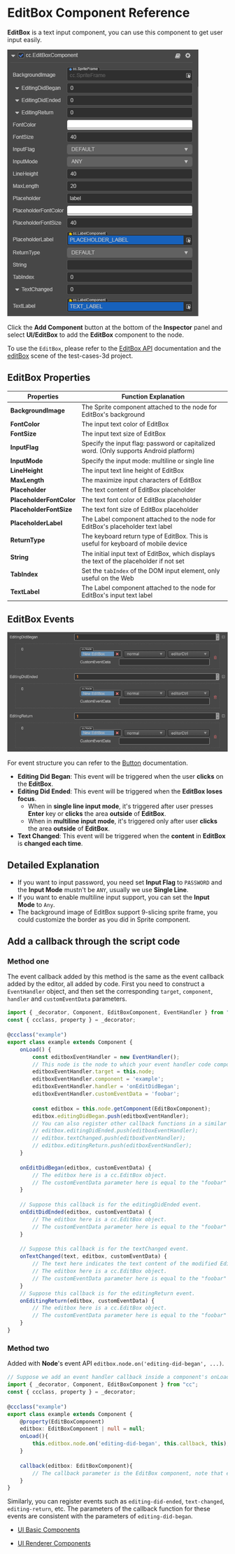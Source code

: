 # EditBox Component Reference

__EditBox__ is a text input component, you can use this component to get user input easily.

![editbox](editbox/editbox.png)

Click the __Add Component__ button at the bottom of the __Inspector__ panel and select __UI/EditBox__ to add the __EditBox__ component to the node.

To use the `EditBox`, please refer to the [EditBox API](https://docs.cocos.com/creator3d/api/en/classes/ui.editbox.html) documentation and the [editBox](https://github.com/cocos-creator/test-cases-3d/tree/master/assets/cases/ui/12.editbox) scene of the test-cases-3d project.

## EditBox Properties

| Properties   | Function Explanation |
| --------------      | -----------   |
| __BackgroundImage__      | The Sprite component attached to the node for EditBox's background |
| __FontColor__            | The input text color of EditBox |
| __FontSize__             | The input text size of EditBox |
| __InputFlag__            | Specify the input flag: password or capitalized word. (Only supports Android platform) |
| __InputMode__            | Specify the input mode: multiline or single line |
| __LineHeight__           | The input text line height of EditBox |
| __MaxLength__            | The maximize input characters of EditBox  |
| __Placeholder__          | The text content of EditBox placeholder |
| __PlaceholderFontColor__ | The text font color of EditBox placeholder |
| __PlaceholderFontSize__  | The text font size of EditBox placeholder  |
| __PlaceholderLabel__     | The Label component attached to the node for EditBox's placeholder text label |
| __ReturnType__           | The keyboard return type of EditBox. This is useful for keyboard of mobile device |
| __String__               | The initial input text of EditBox, which displays the text of the placeholder if not set |
| __TabIndex__             | Set the `tabIndex` of the DOM input element, only useful on the Web |
| __TextLabel__            | The Label component attached to the node for EditBox's input text label |

## EditBox Events

![editbox-event](editbox/editbox-event.png)

For event structure you can refer to the [Button](./button.md) documentation.

- __Editing Did Began__: This event will be triggered when the user __clicks__ on the __EditBox__.
- __Editing Did Ended__: This event will be triggered when the __EditBox loses focus__.
  - When in __single line input mode__, it's triggered after user presses __Enter__ key or __clicks__ the area __outside__ of __EditBox__.
  - When in __multiline input mode__, it's triggered only after user __clicks__ the area __outside__ of __EditBox__.
- __Text Changed__: This event will be triggered when the __content__ in __EditBox__ is __changed each time__.

## Detailed Explanation

- If you want to input password, you need set __Input Flag__ to `PASSWORD` and the __Input Mode__ mustn't be `ANY`, usually we use __Single Line__.
- If you want to enable multiline input support, you can set the __Input Mode__ to `Any`.
- The background image of EditBox support 9-slicing sprite frame, you could customize the border as you did in Sprite component.

## Add a callback through the script code

### Method one

The event callback added by this method is the same as the event callback added by the editor, all added by code. First you need to construct a `EventHandler` object, and then set the corresponding `target`, `component`, `handler` and `customEventData` parameters.

```ts
import { _decorator, Component, EditBoxComponent, EventHandler } from "cc";
const { ccclass, property } = _decorator;

@ccclass("example")
export class example extends Component {
    onLoad() {
        const editboxEventHandler = new EventHandler();
        // This node is the node to which your event handler code component belongs.
        editboxEventHandler.target = this.node;
        editboxEventHandler.component = 'example';
        editboxEventHandler.handler = 'onEditDidBegan';
        editboxEventHandler.customEventData = 'foobar';

        const editbox = this.node.getComponent(EditBoxComponent);
        editbox.editingDidBegan.push(editboxEventHandler);
        // You can also register other callback functions in a similar way.
        // editbox.editingDidEnded.push(editboxEventHandler);
        // editbox.textChanged.push(editboxEventHandler);
        // editbox.editingReturn.push(editboxEventHandler);
    }

    onEditDidBegan(editbox, customEventData) {
        // The editbox here is a cc.EditBox object.
        // The customEventData parameter here is equal to the "foobar" you set before.
    }

    // Suppose this callback is for the editingDidEnded event.
    onEditDidEnded(editbox, customEventData) {
        // The editbox here is a cc.EditBox object.
        // The customEventData parameter here is equal to the "foobar" you set before.
    }

    // Suppose this callback is for the textChanged event.
    onTextChanged(text, editbox, customEventData) {
        // The text here indicates the text content of the modified EditBox.
        // The editbox here is a cc.EditBox object.
        // The customEventData parameter here is equal to the "foobar" you set before.
    }
    // Suppose this callback is for the editingReturn event.
    onEditingReturn(editbox, customEventData) {
        // The editbox here is a cc.EditBox object.
        // The customEventData parameter here is equal to the "foobar" you set before.
    }
}
```

### Method two

Added with **Node**'s event API `editbox.node.on('editing-did-began', ...)`.

```ts
// Suppose we add an event handler callback inside a component's onLoad method and event handlers in the callback function.
import { _decorator, Component, EditBoxComponent } from "cc";
const { ccclass, property } = _decorator;

@ccclass("example")
export class example extends Component {
    @property(EditBoxComponent)
    editbox: EditBoxComponent | null = null;
    onLoad(){
        this.editbox.node.on('editing-did-began', this.callback, this);
    }

    callback(editbox: EditBoxComponent){
        // The callback parameter is the EditBox component, note that events registered this way cannot pass customEventData.
    }
}
```

Similarly, you can register events such as `editing-did-ended`, `text-changed`, `editing-return`, etc. The parameters of the callback function for these events are consistent with the parameters of `editing-did-began`.

- [UI Basic Components](base-component.md)

- [UI Renderer Components](render-component.md)
